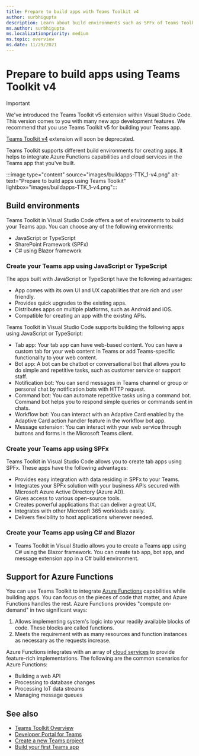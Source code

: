 ```yaml
---
title: Prepare to build apps with Teams Toolkit v4
author: surbhigupta
description: Learn about build environments such as SPFx of Teams Toolkit v4 in Visual Studio Code. Toolkit integrates Azure Functions capabilities for building apps.
ms.author: surbhigupta
ms.localizationpriority: medium
ms.topic: overview
ms.date: 11/29/2021
---
```


# Prepare to build apps using Teams Toolkit v4

> [!IMPORTANT]
>
> We've introduced the Teams Toolkit v5 extension within Visual Studio Code. This version comes to you with many new app development features. We recommend that you use Teams Toolkit v5 for building your Teams app.
>
> [Teams Toolkit v4](~/toolkit-v4/teams-toolkit-fundamentals-v4.md) extension will soon be deprecated.

Teams Toolkit supports different build environments for creating apps. It helps to integrate Azure Functions capabilities and cloud services in the Teams app that you've built.

:::image type="content" source="images/buildapps-TTK_1-v4.png" alt-text="Prepare to build apps using Teams Toolkit"  lightbox="images/buildapps-TTK_1-v4.png":::

## Build environments

Teams Toolkit in Visual Studio Code offers a set of environments to build your Teams app. You can choose any of the following environments:

* JavaScript or TypeScript
* SharePoint Framework (SPFx)
* C# using Blazor framework

### Create your Teams app using JavaScript or TypeScript

The apps built with JavaScript or TypeScript have the following advantages:

* App comes with its own UI and UX capabilities that are rich and user friendly.
* Provides quick upgrades to the existing apps.
* Distributes apps on multiple platforms, such as Android and iOS.
* Compatible for creating an app with the existing APIs.

Teams Toolkit in Visual Studio Code supports building the following apps using JavaScript or TypeScript:

* Tab app: Your tab app can have web-based content. You can have a custom tab for your web content in Teams or add Teams-specific functionality to your web content.
* Bot app: A bot can be chatbot or conversational bot that allows you to do simple and repetitive tasks, such as customer service or support staff.
* Notification bot: You can send messages in Teams channel or group or personal chat by notification bots with HTTP request.
* Command bot: You can automate repetitive tasks using a command bot. Command bot helps you to respond simple queries or commands sent in chats.
* Workflow bot: You can interact with an Adaptive Card enabled by the Adaptive Card action handler feature in the workflow bot app.
* Message extension: You can interact with your web service through buttons and forms in the Microsoft Teams client.

### Create your Teams app using SPFx

Teams Toolkit in Visual Studio Code allows you to create tab apps using SPFx. These apps have the following advantages:

* Provides easy integration with data residing in SPFx to your Teams.
* Integrates your SPFx solution with your business APIs secured with Microsoft Azure Active Directory (Azure AD).
* Gives access to various open-source tools.
* Creates powerful applications that can deliver a great UX.
* Integrates with other Microsoft 365 workloads easily.
* Delivers flexibility to host applications wherever needed.

### Create your Teams app using C# and Blazor

* Teams Toolkit in Visual Studio allows you to create a Teams app using C# using the Blazor framework. You can create tab app, bot app, and message extension app in a C# build environment.

## Support for Azure Functions

You can use Teams Toolkit to integrate [Azure Functions](/azure/azure-functions/functions-overview) capabilities while building apps. You can focus on the pieces of code that matter, and Azure Functions handles the rest.
Azure Functions provides "compute on-demand" in two significant ways:

1. Allows implementing system's logic into your readily available blocks of code. These blocks are called functions.
1. Meets the requirement with as many resources and function instances as necessary as the requests increase.

Azure Functions integrates with an array of [cloud services](add-resource-v4.md#types-of-cloud-resources) to provide feature-rich implementations. The following are the common scenarios for Azure Functions:

* Building a web API
* Processing to database changes
* Processing IoT data streams
* Managing message queues

## See also

* [Teams Toolkit Overview](teams-toolkit-fundamentals-v4.md)
* [Developer Portal for Teams](~/concepts/build-and-test/teams-developer-portal.md)
* [Create a new Teams project](create-new-project-v4.md)
* [Build your first Teams app](~/get-started/get-started-overview.md#build-your-first-teams-app)
